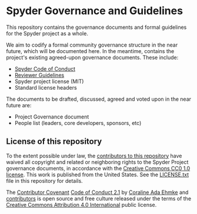 # Spyder Governance and Guidelines

This repository contains the governance documents and formal guidelines for the Spyder project as a whole.

We aim to codify a formal community governance structure in the near future, which will be documented here.
In the meantime, contains the project's existing agreed-upon governance documents.
These include:

* [Spyder Code of Conduct](https://github.com/spyder-ide/governance-and-guidelines/blob/main/CODE_OF_CONDUCT.md)
* [Reviewer Guidelines](https://github.com/spyder-ide/governance-and-guidelines/blob/main/REVIEW.md)
* Spyder project license (MIT)
* Standard license headers

The documents to be drafted, discussed, agreed and voted upon in the near future are:

* Project Governance document
* People list (leaders, core developers, sponsors, etc)


## License of this repository

To the extent possible under law, the [contributors to this repository](https://github.com/spyder-ide/governance-and-guidelines/graphs/contributors) have waived all copyright and related or neighboring rights to the Spyder Project governance documents, in accordance with the [Creative Commons CC0 1.0 license](http://creativecommons.org/publicdomain/zero/1.0/).
This work is published from the United States.
See the [LICENSE.txt](https://github.com/spyder-ide/governance-and-guidelines/blob/main/LICENSE.txt) file in this repository for details.

The [Contributor Covenant](https://contributor-covenant.org) [Code of Conduct 2.1](https://www.contributor-covenant.org/version/2/1/code_of_conduct/) by [Coraline Ada Ehmke](https://where.coraline.codes/) and [contributors](https://github.com/EthicalSource/contributor_covenant/graphs/contributors) is open source and free culture released under the terms of the [Creative Commons Attribution 4.0 International](https://creativecommons.org/licenses/by/4.0/) public license.
